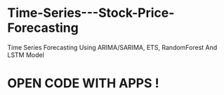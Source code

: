 # Time-Series---Stock-Price-Forecasting
Time Series Forecasting Using ARIMA/SARIMA, ETS, RandomForest And LSTM Model
# OPEN CODE WITH APPS !
